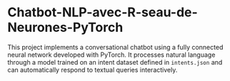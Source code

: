 # Chatbot-NLP-avec-R-seau-de-Neurones-PyTorch
This project implements a conversational chatbot using a fully connected neural network developed with PyTorch. It processes natural language through a model trained on an intent dataset defined in `intents.json` and can automatically respond to textual queries interactively.
